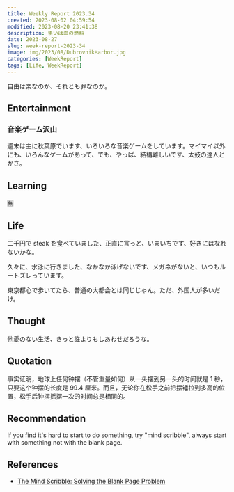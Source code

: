 ```yaml
---
title: Weekly Report 2023.34
created: 2023-08-02 04:59:54
modified: 2023-08-20 23:41:38
description: 争いは血の燃料
date: 2023-08-27
slug: week-report-2023-34
image: img/2023/08/DubrovnikHarbor.jpg
categories: [WeekReport]
tags: [Life, WeekReport]
---
```


自由は楽なのか、それとも罪なのか。

## Entertainment

### 音楽ゲーム沢山

週末は主に秋葉原でいます、いろいろな音楽ゲームをしています。マイマイ以外にも、いろんなゲームがあって、でも、やっぱ、結構難しいです、太鼓の達人とかさ。

## Learning

🈚️

## Life

二千円で steak を食べていました、正直に言っと、いまいちです、好きにはなれないかな。

久々に、水泳に行きました、なかなか泳げないです、メガネがないと、いつもルートズレっています。

東京都心で歩いてたら、普通の大都会とは同じじゃん。ただ、外国人が多いだけ。

## Thought

他愛のない生活、きっと誰よりもしあわせだろうな。

## Quotation

事实证明，地球上任何钟摆（不管重量如何）从一头摆到另一头的时间就是 1 秒，只要这个钟摆的长度是 99.4 厘米。而且，无论你在松手之前把摆锤拉到多高的位置，松手后钟摆摇摆一次的时间总是相同的。

## Recommendation

If you find it's hard to start to do something, try "mind scribble", always start with something not with the blank page.

## References

- [The Mind Scribble: Solving the Blank Page Problem](https://moretothat.com/mind-scribble/)
